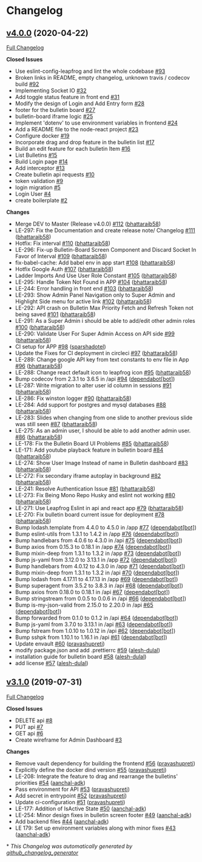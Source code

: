 # Changelog

## [v4.0.0](https://github.com/leapfrogtechnology/bulletin-board/tree/v4.0.0) (2020-04-22)

[Full Changelog](https://github.com/leapfrogtechnology/bulletin-board/compare/v3.1.0...v4.0.0)

**Closed Issues**

- Use eslint-config-leapfrog and lint the whole codebase [\#93](https://github.com/leapfrogtechnology/bulletin-board/issues/93)
- Broken links in README, empty changelog, unknown travis / codecov build [\#92](https://github.com/leapfrogtechnology/bulletin-board/issues/92)
- Implementing Socket IO [\#32](https://github.com/leapfrogtechnology/bulletin-board/issues/32)
- Add toggle status feature in front end [\#31](https://github.com/leapfrogtechnology/bulletin-board/issues/31)
- Modify the design of Login and Add Entry form [\#28](https://github.com/leapfrogtechnology/bulletin-board/issues/28)
- footer for the bulletin board [\#27](https://github.com/leapfrogtechnology/bulletin-board/issues/27)
- bulletin-board iframe logic [\#25](https://github.com/leapfrogtechnology/bulletin-board/issues/25)
- Implement 'dotenv' to use environment variables in frontend [\#24](https://github.com/leapfrogtechnology/bulletin-board/issues/24)
- Add a README file to the node-react project [\#23](https://github.com/leapfrogtechnology/bulletin-board/issues/23)
- Configure docker [\#19](https://github.com/leapfrogtechnology/bulletin-board/issues/19)
- Incorporate drag and drop feature in the bulletin list [\#17](https://github.com/leapfrogtechnology/bulletin-board/issues/17)
- Build an edit feature for each bulletin Item [\#16](https://github.com/leapfrogtechnology/bulletin-board/issues/16)
- List Bulletins [\#15](https://github.com/leapfrogtechnology/bulletin-board/issues/15)
- Build Login page [\#14](https://github.com/leapfrogtechnology/bulletin-board/issues/14)
- Add interceptor [\#13](https://github.com/leapfrogtechnology/bulletin-board/issues/13)
- Create bulletin api requests [\#10](https://github.com/leapfrogtechnology/bulletin-board/issues/10)
- token validation [\#9](https://github.com/leapfrogtechnology/bulletin-board/issues/9)
- login migration [\#5](https://github.com/leapfrogtechnology/bulletin-board/issues/5)
- Login User [\#4](https://github.com/leapfrogtechnology/bulletin-board/issues/4)
- create boilerplate [\#2](https://github.com/leapfrogtechnology/bulletin-board/issues/2)

**Changes**

- Merge DEV to Master \(Release v4.0.0\) [\#112](https://github.com/leapfrogtechnology/bulletin-board/pull/112) ([bhattaraib58](https://github.com/bhattaraib58))
- LE-297: Fix the Documentation and create release note/ Changelog [\#111](https://github.com/leapfrogtechnology/bulletin-board/pull/111) ([bhattaraib58](https://github.com/bhattaraib58))
- Hotfix: Fix interval [\#110](https://github.com/leapfrogtechnology/bulletin-board/pull/110) ([bhattaraib58](https://github.com/bhattaraib58))
- LE-296: Fix-up Bulletin-Board Screen Component and Discard Socket In Favor of Interval [\#109](https://github.com/leapfrogtechnology/bulletin-board/pull/109) ([bhattaraib58](https://github.com/bhattaraib58))
- fix-babel-cache: Add babel env in app start [\#108](https://github.com/leapfrogtechnology/bulletin-board/pull/108) ([bhattaraib58](https://github.com/bhattaraib58))
- Hotfix Google Auth [\#107](https://github.com/leapfrogtechnology/bulletin-board/pull/107) ([bhattaraib58](https://github.com/bhattaraib58))
- Ladder Imports And Use User Role Constant [\#105](https://github.com/leapfrogtechnology/bulletin-board/pull/105) ([bhattaraib58](https://github.com/bhattaraib58))
- LE-295: Handle Token Not Found in APP [\#104](https://github.com/leapfrogtechnology/bulletin-board/pull/104) ([bhattaraib58](https://github.com/bhattaraib58))
- LE-244: Error handling in front end [\#103](https://github.com/leapfrogtechnology/bulletin-board/pull/103) ([bhattaraib58](https://github.com/bhattaraib58))
- LE-293: Show Admin Panel Navigation only to Super Admin and Highlight Side menu for active link [\#102](https://github.com/leapfrogtechnology/bulletin-board/pull/102) ([bhattaraib58](https://github.com/bhattaraib58))
- LE-292: API crash on Bulletin Max Priority Fetch and Refresh Token not being saved [\#101](https://github.com/leapfrogtechnology/bulletin-board/pull/101) ([bhattaraib58](https://github.com/bhattaraib58))
- LE-291: As a Super Admin i should be able to add/edit other admin roles [\#100](https://github.com/leapfrogtechnology/bulletin-board/pull/100) ([bhattaraib58](https://github.com/bhattaraib58))
- LE-290: Validate User For Super Admin Access on API side [\#99](https://github.com/leapfrogtechnology/bulletin-board/pull/99) ([bhattaraib58](https://github.com/bhattaraib58))
- CI setup for APP  [\#98](https://github.com/leapfrogtechnology/bulletin-board/pull/98) ([sparshadotel](https://github.com/sparshadotel))
- Update the Fixes for CI deployment in circleci [\#97](https://github.com/leapfrogtechnology/bulletin-board/pull/97) ([bhattaraib58](https://github.com/bhattaraib58))
- LE-289: Change google API key from text constants to env file in App [\#96](https://github.com/leapfrogtechnology/bulletin-board/pull/96) ([bhattaraib58](https://github.com/bhattaraib58))
- LE-288: Change react default icon to leapfrog icon [\#95](https://github.com/leapfrogtechnology/bulletin-board/pull/95) ([bhattaraib58](https://github.com/bhattaraib58))
- Bump codecov from 2.3.1 to 3.6.5 in /api [\#94](https://github.com/leapfrogtechnology/bulletin-board/pull/94) ([dependabot[bot]](https://github.com/apps/dependabot))
- LE-287: Write migration to alter user id column in sessions [\#91](https://github.com/leapfrogtechnology/bulletin-board/pull/91) ([bhattaraib58](https://github.com/bhattaraib58))
- LE-286: Fix winston logger [\#90](https://github.com/leapfrogtechnology/bulletin-board/pull/90) ([bhattaraib58](https://github.com/bhattaraib58))
- LE-284: Add support for postgres and mysql databases [\#88](https://github.com/leapfrogtechnology/bulletin-board/pull/88) ([bhattaraib58](https://github.com/bhattaraib58))
- LE-283: Slides when changing from one slide to another previous slide was still seen [\#87](https://github.com/leapfrogtechnology/bulletin-board/pull/87) ([bhattaraib58](https://github.com/bhattaraib58))
- LE-275: As an admin user, I should be able to add another admin user. [\#86](https://github.com/leapfrogtechnology/bulletin-board/pull/86) ([bhattaraib58](https://github.com/bhattaraib58))
- LE-178: Fix the Bulletin Board UI Problems [\#85](https://github.com/leapfrogtechnology/bulletin-board/pull/85) ([bhattaraib58](https://github.com/bhattaraib58))
- LE-171: Add youtube playback feature in bulletin board [\#84](https://github.com/leapfrogtechnology/bulletin-board/pull/84) ([bhattaraib58](https://github.com/bhattaraib58))
- LE-274: Show User Image Instead of name in Bulletin dashboard [\#83](https://github.com/leapfrogtechnology/bulletin-board/pull/83) ([bhattaraib58](https://github.com/bhattaraib58))
- LE-272: Fix secondary iframe autoplay in background [\#82](https://github.com/leapfrogtechnology/bulletin-board/pull/82) ([bhattaraib58](https://github.com/bhattaraib58))
- LE-241: Resolve Authentication Issue [\#81](https://github.com/leapfrogtechnology/bulletin-board/pull/81) ([bhattaraib58](https://github.com/bhattaraib58))
- LE-273: Fix Being Mono Repo Husky and eslint not working [\#80](https://github.com/leapfrogtechnology/bulletin-board/pull/80) ([bhattaraib58](https://github.com/bhattaraib58))
- LE-271: Use Leapfrog Eslint in api and react app [\#79](https://github.com/leapfrogtechnology/bulletin-board/pull/79) ([bhattaraib58](https://github.com/bhattaraib58))
- LE-270: Fix bulletin board current issue for deployment  [\#78](https://github.com/leapfrogtechnology/bulletin-board/pull/78) ([bhattaraib58](https://github.com/bhattaraib58))
- Bump lodash.template from 4.4.0 to 4.5.0 in /app [\#77](https://github.com/leapfrogtechnology/bulletin-board/pull/77) ([dependabot[bot]](https://github.com/apps/dependabot))
- Bump eslint-utils from 1.3.1 to 1.4.2 in /app [\#76](https://github.com/leapfrogtechnology/bulletin-board/pull/76) ([dependabot[bot]](https://github.com/apps/dependabot))
- Bump handlebars from 4.0.6 to 4.3.0 in /api [\#75](https://github.com/leapfrogtechnology/bulletin-board/pull/75) ([dependabot[bot]](https://github.com/apps/dependabot))
- Bump axios from 0.15.3 to 0.18.1 in /app [\#74](https://github.com/leapfrogtechnology/bulletin-board/pull/74) ([dependabot[bot]](https://github.com/apps/dependabot))
- Bump mixin-deep from 1.3.1 to 1.3.2 in /app [\#73](https://github.com/leapfrogtechnology/bulletin-board/pull/73) ([dependabot[bot]](https://github.com/apps/dependabot))
- Bump js-yaml from 3.12.0 to 3.13.1 in /app [\#72](https://github.com/leapfrogtechnology/bulletin-board/pull/72) ([dependabot[bot]](https://github.com/apps/dependabot))
- Bump handlebars from 4.0.12 to 4.3.0 in /app [\#71](https://github.com/leapfrogtechnology/bulletin-board/pull/71) ([dependabot[bot]](https://github.com/apps/dependabot))
- Bump mixin-deep from 1.3.1 to 1.3.2 in /api [\#70](https://github.com/leapfrogtechnology/bulletin-board/pull/70) ([dependabot[bot]](https://github.com/apps/dependabot))
- Bump lodash from 4.17.11 to 4.17.13 in /app [\#69](https://github.com/leapfrogtechnology/bulletin-board/pull/69) ([dependabot[bot]](https://github.com/apps/dependabot))
- Bump superagent from 3.5.2 to 3.8.3 in /api [\#68](https://github.com/leapfrogtechnology/bulletin-board/pull/68) ([dependabot[bot]](https://github.com/apps/dependabot))
- Bump axios from 0.18.0 to 0.18.1 in /api [\#67](https://github.com/leapfrogtechnology/bulletin-board/pull/67) ([dependabot[bot]](https://github.com/apps/dependabot))
- Bump stringstream from 0.0.5 to 0.0.6 in /api [\#66](https://github.com/leapfrogtechnology/bulletin-board/pull/66) ([dependabot[bot]](https://github.com/apps/dependabot))
- Bump is-my-json-valid from 2.15.0 to 2.20.0 in /api [\#65](https://github.com/leapfrogtechnology/bulletin-board/pull/65) ([dependabot[bot]](https://github.com/apps/dependabot))
- Bump forwarded from 0.1.0 to 0.1.2 in /api [\#64](https://github.com/leapfrogtechnology/bulletin-board/pull/64) ([dependabot[bot]](https://github.com/apps/dependabot))
- Bump js-yaml from 3.7.0 to 3.13.1 in /api [\#63](https://github.com/leapfrogtechnology/bulletin-board/pull/63) ([dependabot[bot]](https://github.com/apps/dependabot))
- Bump fstream from 1.0.10 to 1.0.12 in /api [\#62](https://github.com/leapfrogtechnology/bulletin-board/pull/62) ([dependabot[bot]](https://github.com/apps/dependabot))
- Bump sshpk from 1.10.1 to 1.16.1 in /api [\#61](https://github.com/leapfrogtechnology/bulletin-board/pull/61) ([dependabot[bot]](https://github.com/apps/dependabot))
- Update envault [\#60](https://github.com/leapfrogtechnology/bulletin-board/pull/60) ([pravashupreti](https://github.com/pravashupreti))
- modify package.json and add .prettierrc [\#59](https://github.com/leapfrogtechnology/bulletin-board/pull/59) ([alesh-dulal](https://github.com/alesh-dulal))
- installation guide for bulletin board [\#58](https://github.com/leapfrogtechnology/bulletin-board/pull/58) ([alesh-dulal](https://github.com/alesh-dulal))
- add license [\#57](https://github.com/leapfrogtechnology/bulletin-board/pull/57) ([alesh-dulal](https://github.com/alesh-dulal))

## [v3.1.0](https://github.com/leapfrogtechnology/bulletin-board/tree/v3.1.0) (2019-07-31)

[Full Changelog](https://github.com/leapfrogtechnology/bulletin-board/compare/2.0.0...v3.1.0)

**Closed Issues**

- DELETE api [\#8](https://github.com/leapfrogtechnology/bulletin-board/issues/8)
- PUT api [\#7](https://github.com/leapfrogtechnology/bulletin-board/issues/7)
- GET api  [\#6](https://github.com/leapfrogtechnology/bulletin-board/issues/6)
- Create wireframe for Admin Dashboard [\#3](https://github.com/leapfrogtechnology/bulletin-board/issues/3)

**Changes**

- Remove vault dependency for building the frontend [\#56](https://github.com/leapfrogtechnology/bulletin-board/pull/56) ([pravashupreti](https://github.com/pravashupreti))
- Explicitly define the docker dind version [\#55](https://github.com/leapfrogtechnology/bulletin-board/pull/55) ([pravashupreti](https://github.com/pravashupreti))
- LE-208: Integrate the feature to drag and rearrange the bulletins' priorities [\#54](https://github.com/leapfrogtechnology/bulletin-board/pull/54) ([aanchal-adk](https://github.com/aanchal-adk))
- Pass environment for API [\#53](https://github.com/leapfrogtechnology/bulletin-board/pull/53) ([pravashupreti](https://github.com/pravashupreti))
- Add secret in entrypoint [\#52](https://github.com/leapfrogtechnology/bulletin-board/pull/52) ([pravashupreti](https://github.com/pravashupreti))
- Update ci-configuration [\#51](https://github.com/leapfrogtechnology/bulletin-board/pull/51) ([pravashupreti](https://github.com/pravashupreti))
- LE-177: Addition of IsActive State [\#50](https://github.com/leapfrogtechnology/bulletin-board/pull/50) ([aanchal-adk](https://github.com/aanchal-adk))
- LE-254: Minor design fixes in bulletin screen footer [\#49](https://github.com/leapfrogtechnology/bulletin-board/pull/49) ([aanchal-adk](https://github.com/aanchal-adk))
- Add backend files [\#44](https://github.com/leapfrogtechnology/bulletin-board/pull/44) ([aanchal-adk](https://github.com/aanchal-adk))
- LE 179: Set up environment variables along with minor fixes [\#43](https://github.com/leapfrogtechnology/bulletin-board/pull/43) ([aanchal-adk](https://github.com/aanchal-adk))



\* *This Changelog was automatically generated by [github_changelog_generator](https://github.com/github-changelog-generator/github-changelog-generator)*
